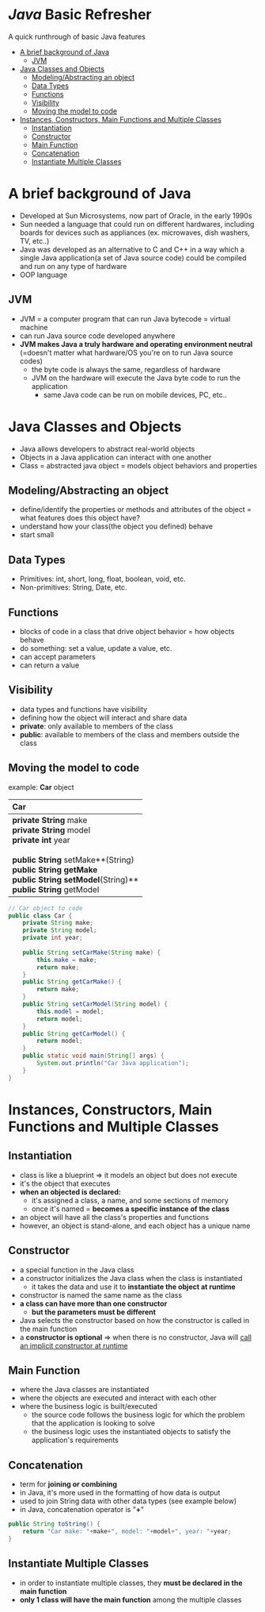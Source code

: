 # *Java* Basic Refresher

A quick runthrough of basic Java features



- [A brief background of Java](#a-brief-background-of-java)
  * [JVM](#jvm)
- [Java Classes and Objects](#java-classes-and-objects)
  * [Modeling/Abstracting an object](#modeling-abstracting-an-object)
  * [Data Types](#data-types)
  * [Functions](#functions)
  * [Visibility](#visibility)
  * [Moving the model to code](#moving-the-model-to-code)
- [Instances, Constructors, Main Functions and Multiple Classes](#instances--constructors--main-functions-and-multiple-classes)
  * [Instantiation](#instantiation)
  * [Constructor](#constructor)
  * [Main Function](#main-function)
  * [Concatenation](#concatenation)
  * [Instantiate Multiple Classes](#instantiate-multiple-classes)



# A brief background of Java

- Developed at Sun Microsystems, now part of Oracle, in the early 1990s
- Sun needed a language that could run on different hardwares, including boards for devices such as appliances (ex. microwaves, dish washers, TV, etc..)
- Java was developed as an alternative to C and C++ in a way which a single Java application(a set of Java source code) could be compiled and run on any type of hardware
- OOP language



## JVM

- JVM = a computer program that can run Java bytecode = virtual machine
- can run Java source code developed anywhere
- **JVM makes Java a truly hardware and operating environment neutral** (=doesn't matter what hardware/OS you're on to run Java source codes)
  - the byte code is always the same, regardless of hardware
  - JVM on the hardware will execute the Java byte code to run the application
    - same Java code can be run on mobile devices, PC, etc..



# Java Classes and Objects

- Java allows developers to abstract real-world objects
- Objects in a Java application can interact with one another
- Class = abstracted java object = models object behaviors and properties



## Modeling/Abstracting an object

- define/identify the properties or methods and attributes of the object = what features does this object have?
- understand how your class(the object you defined) behave
- start small



## Data Types

- Primitives: int, short, long, float, boolean, void, etc.
- Non-primitives: String, Date, etc.



## Functions

- blocks of code in a class that drive object behavior = how objects behave
- do something: set a value, update a value, etc.
- can accept parameters
- can return a value



## Visibility

- data types and functions have visibility
- defining how the object will interact and share data
- **private**: only available to members of the class
- **public**: available to members of the class and members outside the class



## Moving the model to code

example: **Car** object

| Car                                                          |
| :----------------------------------------------------------- |
| **private String** make<br />**private String** model<br />**private int** year<br /><br />**public String** setMake**(String)**<br />**public String** getMake<br />**public String** setModel**(String)**<br />**public String** getModel |

```java
// Car object to code
public class Car {
	private String make;
	private String model;
	private int year;
	
	public String setCarMake(String make) {
		this.make = make;
		return make;
	}
	public String getCarMake() {
		return make;
	}
	public String setCarModel(String model) {
		this.model = model;
		return model;
	}
	public String getCarModel() {
		return model;
	}
	public static void main(String[] args) {
		System.out.println("Car Java application");
	}
}
```



# Instances, Constructors, Main Functions and Multiple Classes



## Instantiation

- class is like a blueprint => it models an object but does not execute
- it's the object that executes
- **when an objected is declared:**
  - it's assigned a class, a name, and some sections of memory
  - once it's named = **becomes a specific instance of the class**
- an object will have all the class's properties and functions
- however, an object is stand-alone, and each object has a unique name



## Constructor

- a special function in the Java class
- a constructor initializes the Java class when the class is instantiated
  - it takes the data and use it to **instantiate the object at runtime**
- constructor is named the same name as the class
- **a class can have more than one constructor**
  - **but the parameters must be different**
- Java selects the constructor based on how the constructor is called in the main function
- a **constructor is optional** => when there is no constructor, Java will <u>call an implicit constructor at runtime</u>



## Main Function

- where the Java classes are instantiated
- where the objects are executed and interact with each other
- where the business logic is built/executed
  - the source code follows the business logic for which the problem that the application is looking to solve
  - the business logic uses the instantiated objects to satisfy the application's requirements



## Concatenation

- term for **joining or combining**
- in Java, it's more used in the formatting of how data is output
- used to join String data with other data types (see example below)
- in Java, concatenation operator is "**+**"

```java
public String toString() {
	return "Car make: "+make+", model: "+model+", year: "+year;
}
```



## Instantiate Multiple Classes

- in order to instantiate multiple classes, they **must be declared in the main function**
- **only 1 class will have the main function** among the multiple classes


